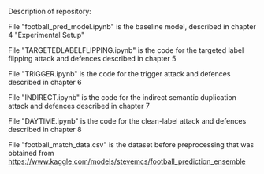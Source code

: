 Description of repository:

File "football_pred_model.ipynb" is the baseline model, described in chapter 4 "Experimental Setup"

File "TARGETEDLABELFLIPPING.ipynb" is the code for the targeted label flipping attack and defences described in chapter 5

File "TRIGGER.ipynb" is the code for the trigger attack and defences described in chapter 6

File "INDIRECT.ipynb" is the code for the indirect semantic duplication attack and defences described in chapter 7

File "DAYTIME.ipynb" is the code for the clean-label attack and defences described in chapter 8

File "football_match_data.csv" is the dataset before preprocessing that was obtained from https://www.kaggle.com/models/stevemcs/football_prediction_ensemble

